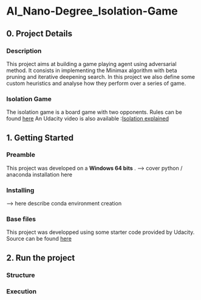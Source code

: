 # AI_Nano-Degree_Isolation-Game

## 0. Project Details  

### Description

This project aims at building a game playing agent using adversarial method.
It consists in implementing the Minimax algorithm with beta pruning and iterative deepening search.
In this project we also define some custom heuristics and analyse how they perform over a series of game.
  
### Isolation Game  

The isolation game is a board game with two opponents. 
Rules can be found [here](https://en.wikipedia.org/wiki/Isolation_(board_game))
An Udacity video is also available :[Isolation explained](https://youtu.be/BYqGXP95QLc)
  
## 1. Getting Started  
  
### Preamble  

This project was developed on a **Windows 64 bits** .
--> cover python / anaconda installation here

### Installing

--> here describe conda environment creation 
 
### Base files 

This project was developped using some starter code provided by Udacity.
Source can be found [here](https://github.com/udacity/AIND-Isolation)

## 2. Run the project  
 
### Structure


### Execution


